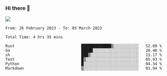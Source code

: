 ### Hi there 👋️

![](https://komarev.com/ghpvc/?username=Loner1024)

<!--START_SECTION:waka-->

```text
From: 26 February 2023 - To: 05 March 2023

Total Time: 4 hrs 35 mins

Rust                             █████████████▒░░░░░░░░░░░   52.89 %
Go                               █████░░░░░░░░░░░░░░░░░░░░   20.40 %
sh                               ███▒░░░░░░░░░░░░░░░░░░░░░   13.17 %
Text                             █▒░░░░░░░░░░░░░░░░░░░░░░░   05.93 %
Python                           █░░░░░░░░░░░░░░░░░░░░░░░░   04.34 %
Markdown                         ▒░░░░░░░░░░░░░░░░░░░░░░░░   01.94 %
```

<!--END_SECTION:waka-->



